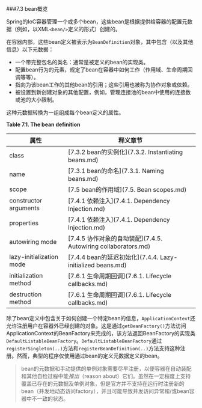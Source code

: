 ###7.3 bean概览

Spring的IoC容器管理一个或多个bean，这些bean是根据提供给容器的配置元数据（例如，以XML`<bean/>`定义的形式）创建的。

在容器内部，这些bean定义被表示为`BeanDefinition`对象，其中包含（以及其他信息）以下元数据：

- 一个带完整包名的类名：通常是被定义的bean的实现类。
- 配置bean行为的元素，规定了bean在容器中如何工作（作用域、生命周期回调等等）。
- 指向为该bean工作的其他bean的引用；这些引用也被称为协作对象或依赖。
- 被设置到新创建对象的其他配置，例如，管理连接池的bean中使用的连接数或池的大小限制。

这种元数据转换为一组组成每个bean定义的属性。

**Table 7.1. The bean definition**

|**属性**                |**释义章节**|
| ---------------------- | -------------------------------- |
|class                   |[7.3.2 bean的实例化](7.3.2. Instantiating beans.md)|
|name                    |[7.3.1 bean的命名](7.3.1. Naming beans.md)|
|scope                   |[7.5 bean的作用域](7.5. Bean scopes.md)|
|constructor arguments   |[7.4.1 依赖注入](7.4.1. Dependency Injection.md)|
|properties              |[7.4.1 依赖注入](7.4.1. Dependency Injection.md)|
|autowiring mode         |[7.4.5 协作对象的自动装配](7.4.5. Autowiring collaborators.md)|
|lazy-initialization mode|[7.4.4 bean的延迟初始化](7.4.4. Lazy-initialized beans.md)|
|initialization method   |[7.6.1 生命周期回调](7.6.1. Lifecycle callbacks.md)|
|destruction method      |[7.6.1 生命周期回调](7.6.1. Lifecycle callbacks.md)|

除了bean定义中包含关于如何创建一个特定bean的信息，`ApplicationContext`还允许注册用户在容器外已经创建的对象。这是通过`getBeanFactory()`方法访问ApplicationContext的BeanFactory来完成的，该方法返回BeanFactory的实现类`DefaultListableBeanFactory`。`DefaultListableBeanFactory`通过`registerSingleton(..)`方法和`registerBeanDefinition(..)`方法支持这种注册。然而，典型的程序仅使用通过bean的定义元数据定义的bean。

>bean的元数据和手动提供的单例对象需要尽早注册，以便容器在自动装配和其他自检过程中能*推出*（reason about）它们。虽然在一定程度上支持覆盖已存在的元数据及单例对象，但是官方并不支持在运行时注册新的bean（并发地动态访问factory），并且可能导致并发访问异常和/或bean容器中不一致的状态。

